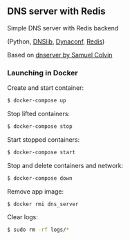 ## DNS server with Redis

Simple DNS server with Redis backend

(Python, [DNSlib](https://github.com/paulc/dnslib), [Dynaconf](https://www.dynaconf.com/), [Redis](https://redis.io/docs/))

Based on [dnserver by Samuel Colvin](https://github.com/samuelcolvin/dnserver)
  
  
### Launching in Docker

Create and start container:
```bash
$ docker-compose up
```
Stop lifted containers:
```bash
$ docker-compose stop
```
Start stopped containers:
```bash
$ docker-compose start
```
Stop and delete containers and network:
```bash
$ docker-compose down
```
Remove app image:
```bash
$ docker rmi dns_server
```
Clear logs:
```bash
$ sudo rm -rf logs/*
```